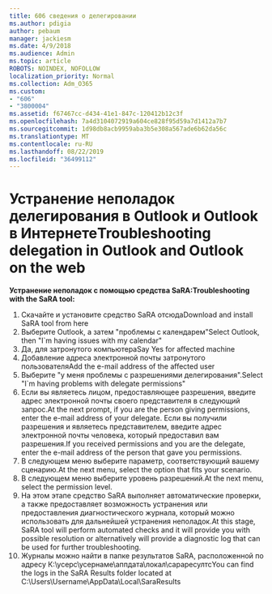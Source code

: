 ```yaml
---
title: 606 сведения о делегировании
ms.author: pdigia
author: pebaum
manager: jackiesm
ms.date: 4/9/2018
ms.audience: Admin
ms.topic: article
ROBOTS: NOINDEX, NOFOLLOW
localization_priority: Normal
ms.collection: Adm_O365
ms.custom:
- "606"
- "3800004"
ms.assetid: f67467cc-d434-41e1-847c-120412b12c3f
ms.openlocfilehash: 7a4d3104072919a604ce828f95d59a7d1412a7b7
ms.sourcegitcommit: 1d98db8acb9959aba3b5e308a567ade6b62da56c
ms.translationtype: MT
ms.contentlocale: ru-RU
ms.lasthandoff: 08/22/2019
ms.locfileid: "36499112"
---
```

# <a name="troubleshooting-delegation-in-outlook-and-outlook-on-the-web"></a><span data-ttu-id="98620-102">Устранение неполадок делегирования в Outlook и Outlook в Интернете</span><span class="sxs-lookup"><span data-stu-id="98620-102">Troubleshooting delegation in Outlook and Outlook on the web</span></span>

<span data-ttu-id="98620-103">**Устранение неполадок с помощью средства SaRA:**</span><span class="sxs-lookup"><span data-stu-id="98620-103">**Troubleshooting with the SaRA tool:**</span></span>

1. <span data-ttu-id="98620-104">Скачайте и установите средство SaRA отсюда</span><span class="sxs-lookup"><span data-stu-id="98620-104">Download and install SaRA tool from here</span></span>
1. <span data-ttu-id="98620-105">Выберите Outlook, а затем "проблемы с календарем"</span><span class="sxs-lookup"><span data-stu-id="98620-105">Select Outlook, then "I\`m having issues with my calendar"</span></span>
1. <span data-ttu-id="98620-106">Да, для затронутого компьютера</span><span class="sxs-lookup"><span data-stu-id="98620-106">Say Yes for affected machine</span></span>
1. <span data-ttu-id="98620-107">Добавление адреса электронной почты затронутого пользователя</span><span class="sxs-lookup"><span data-stu-id="98620-107">Add the e-mail address of the affected user</span></span>
1. <span data-ttu-id="98620-108">Выберите "у меня проблемы с разрешениями делегирования".</span><span class="sxs-lookup"><span data-stu-id="98620-108">Select "I\`m having problems with delegate permissions"</span></span>
1. <span data-ttu-id="98620-109">Если вы являетесь лицом, предоставляющее разрешения, введите адрес электронной почты своего представителя в следующий запрос.</span><span class="sxs-lookup"><span data-stu-id="98620-109">At the next prompt, if you are the person giving permissions, enter the e-mail address of your delegate.</span></span> <span data-ttu-id="98620-110">Если вы получили разрешения и являетесь представителем, введите адрес электронной почты человека, который предоставил вам разрешения.</span><span class="sxs-lookup"><span data-stu-id="98620-110">If you received permissions and you are the delegate, enter the e-mail address of the person that gave you permissions.</span></span>
1. <span data-ttu-id="98620-111">В следующем меню выберите параметр, соответствующий вашему сценарию.</span><span class="sxs-lookup"><span data-stu-id="98620-111">At the next menu, select the option that fits your scenario.</span></span>
1. <span data-ttu-id="98620-112">В следующем меню выберите уровень разрешений.</span><span class="sxs-lookup"><span data-stu-id="98620-112">At the next menu, select the permission level.</span></span>
1. <span data-ttu-id="98620-113">На этом этапе средство SaRA выполняет автоматические проверки, а также предоставляет возможность устранения или предоставления диагностического журнала, который можно использовать для дальнейшей устранения неполадок.</span><span class="sxs-lookup"><span data-stu-id="98620-113">At this stage, SaRA tool will perform automated checks and it will provide you with possible resolution or alternatively will provide a diagnostic log that can be used for further troubleshooting.</span></span>
1. <span data-ttu-id="98620-114">Журналы можно найти в папке результатов SaRA, расположенной по адресу К:\усерс\усернаме\аппдата\локал\сараресултс</span><span class="sxs-lookup"><span data-stu-id="98620-114">You can find the logs in the SaRA Results folder located at C:\Users\Username\AppData\Local\SaraResults</span></span>

